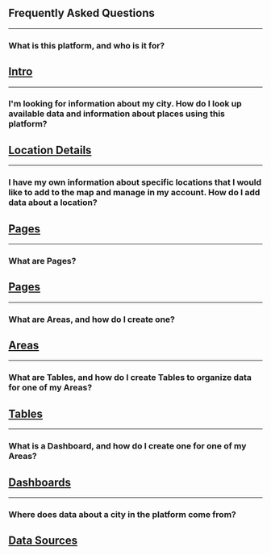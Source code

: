 
## **Frequently Asked Questions** 
______
### What is this platform, and who is it for?

## [**Intro**](https://www.citiesense.com/docs/pages/01-Intro.md "Intro")
______
### I'm looking for information about my city. How do I look up available data and information about places using this platform?

## [**Location Details**](https://www.citiesense.com/docs/pages/02-Location_Details.md "Location Details")
______
### I have my own information about specific locations that I would like to add to the map and manage in my account. How do I add data about a location? 

## [**Pages**](https://www.citiesense.com/docs/pages/03-Pages.md "Pagea")
______
### What are Pages?

## [**Pages**](https://www.citiesense.com/docs/pages/03-Pages.md "Pagea")
______
### What are Areas, and how do I create one?

## [**Areas**](https://www.citiesense.com/docs/pages/04-Areas.md "Areas")
______
### What are Tables, and how do I create Tables to organize data for one of my Areas?

## [**Tables**](https://www.citiesense.com/docs/pages/05-Tables.md "Tables")
______
### What is a Dashboard, and how do I create one for one of my Areas?

## [**Dashboards**](https://www.citiesense.com/docs/pages/06-Dashboards.md "Dashboards")
______
### Where does data about a city in the platform come from? 

## [**Data Sources**](https://www.citiesense.com/docs/pages/07-Sources.md "Citiesense Data Sources")

